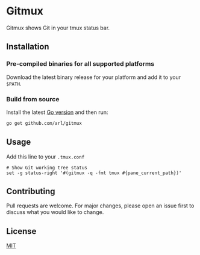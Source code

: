 # Gitmux

Gitmux shows Git in your tmux status bar.

## Installation

### Pre-compiled binaries for all supported platforms

Download the latest binary release for your platform and add it to your `$PATH`.

### Build from source

Install the latest [Go version](https://golang.org/dl/) and then run:

```bash
go get github.com/arl/gitmux
```

## Usage

Add this line to your  `.tmux.conf`

```
# Show Git working tree status
set -g status-right '#(gitmux -q -fmt tmux #{pane_current_path})'
```

## Contributing
Pull requests are welcome. For major changes, please open an issue first to discuss what you would like to change.


## License
[MIT](./LICENSE)